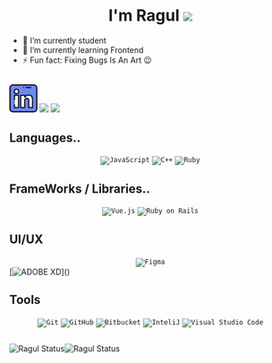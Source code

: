 <div align="center">
  <h1>I'm Ragul <img src="https://media.giphy.com/media/hvRJCLFzcasrR4ia7z/giphy.gif" width="25px"> </h1>
</div>


- 🔭 I’m currently student
- 🌱 I’m currently learning Frontend
- ⚡ Fun fact: Fixing Bugs Is An Art 😉

##

 <a align="center" href="https://www.linkedin.com/in/ragul-rajkumar-4b7246195"><img height="50" src="https://raw.githubusercontent.com/8bithemant/8bithemant/master/linkedin.png?raw=true"></a>
    <a align="center" href="https://www.instagram.com/ragul.r_3/"><img height="50" src="https://static.wixstatic.com/media/33091b_1a81d2bc9b674bb9856e648b2917a76f~mv2.gif"></a>
      <a align="center" href="https://dribbble.com/RAGULR"><img height="50"  src="https://cdn.dribbble.com/users/1041961/screenshots/2485936/alchemy-dribbble-icon2.gif"></a>
    
##


 ## Languages..
 
<div align="center">
	<code><img height="50" src="https://user-images.githubusercontent.com/25181517/117447155-6a868a00-af3d-11eb-9cfe-245df15c9f3f.png" alt="JavaScript" title="JavaScript" /></code>
	<code><img height="50" src="https://user-images.githubusercontent.com/25181517/192106073-90fffafe-3562-4ff9-a37e-c77a2da0ff58.png" alt="C++" title="C++" /></code>
	<code><img height="50" src="https://user-images.githubusercontent.com/25181517/192603745-7d34df9e-7756-4756-a539-6a61badf7a80.png" alt="Ruby" title="Ruby" /></code>
</div>

## FrameWorks / Libraries..

<div align="center">
	<code><img height="50" src="https://user-images.githubusercontent.com/25181517/117448124-a2da9800-af3e-11eb-85d2-bd1b69b65603.png" alt="Vue.js" title="Vue.js" /></code>
	<code><img height="50" src="https://user-images.githubusercontent.com/25181517/192603748-3ac17112-3653-4257-80da-a57334b11411.png" alt="Ruby on Rails" title="Ruby on Rails" /></code>
</div>

## UI/UX

<div align="center">
	<code><img height="50" src="https://user-images.githubusercontent.com/25181517/189715289-df3ee512-6eca-463f-a0f4-c10d94a06b2f.png" alt="Figma" title="Figma" /></code>
</div>
[<img alt="ADOBE XD" src="https://img.shields.io/badge/Adobe%20XD-470137?style=for-the-badge&logo=Adobe%20XD&logoColor=#FF61F6"/>]()



## Tools
<div align="center">
	<code><img height="50" src="https://user-images.githubusercontent.com/25181517/192108372-f71d70ac-7ae6-4c0d-8395-51d8870c2ef0.png" alt="Git" title="Git" /></code>
	<code><img height="50" src="https://user-images.githubusercontent.com/25181517/192108374-8da61ba1-99ec-41d7-80b8-fb2f7c0a4948.png" alt="GitHub" title="GitHub" /></code>
	<code><img height="50" src="https://user-images.githubusercontent.com/25181517/192108375-268c35e6-ab26-44b2-88bf-e3121a4e5083.png" alt="Bitbucket" title="Bitbucket" /></code>
	<code><img height="50" src="https://user-images.githubusercontent.com/25181517/192108890-200809d1-439c-4e23-90d3-b090cf9a4eea.png" alt="InteliJ" title="InteliJ" /></code>
	<code><img height="50" src="https://user-images.githubusercontent.com/25181517/192108891-d86b6220-e232-423a-bf5f-90903e6887c3.png" alt="Visual Studio Code" title="Visual Studio Code" /></code>
</div>



##

  [<img align="left" alt="Ragul Status" src="https://github-readme-stats.vercel.app/api?username=RagulRajkumar&theme=dark" />]()
  [<img align="left" alt="Ragul Status" src="https://github-readme-stats.vercel.app/api/top-langs/?username=RagulRajkumar&hide=html,css&theme=dark" />]()
